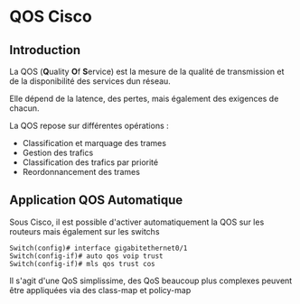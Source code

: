 # QOS Cisco

## Introduction

La QOS (**Q**uality **O**f **S**ervice) est la mesure de la qualité de
transmission et de la disponibilité des services dun réseau.

Elle dépend de la latence, des pertes, mais également des exigences de
chacun.

La QOS repose sur différentes opérations :

  * Classification et marquage des trames
  * Gestion des trafics
  * Classification des trafics par priorité
  * Reordonnancement des trames

## Application QOS Automatique

Sous Cisco, il est possible d'activer automatiquement la QOS sur les
routeurs mais également sur les switchs

```cisco
Switch(config)# interface gigabitethernet0/1
Switch(config-if)# auto qos voip trust
Switch(config-if)# mls qos trust cos
```

Il s'agit d'une QoS simplissime, des QoS beaucoup plus complexes
peuvent être appliquées via des class-map et policy-map

